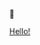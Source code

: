 <style>
  .site-footer-credits {
  display: none !important;
}
</style>

🥇

[Hello!](/jekyll-blog/2025/10/25/hello-blog.html)
